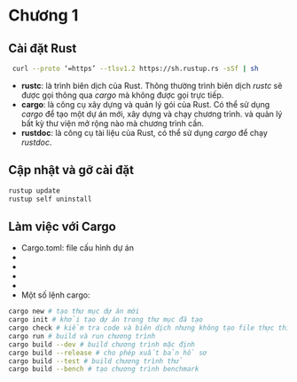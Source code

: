 # Chương 1

## Cài đặt Rust

``` bash
 curl --proto ‘=https’ --tlsv1.2 https://sh.rustup.rs -sSf | sh
```

  - **rustc**: là trình biên dịch của Rust. Thông thường trình biên dịch
    *rustc* sẽ được gọi thông qua *cargo* mà không được gọi trực tiếp.
  - **cargo**: là công cụ xây dựng và quản lý gói của Rust. Có thể sử
    dụng *cargo* để tạo một dự án mới, xây dựng và chạy chương trình.
    và quản lý bất kỳ thư viện mở rộng nào mà chương trình cần.
  - **rustdoc**: là công cụ tài liệu của Rust, có thể sử dụng *cargo* để
    chạy *rustdoc*.

## Cập nhật và gỡ cài đặt

``` bash
rustup update
rustup self uninstall
```

## Làm việc với Cargo

  - Cargo.toml: file cấu hình dự án
  - 
  - 
  - 
  - 
  - Một số lệnh cargo:

<!-- end list -->

``` bash
cargo new # tạo thư mục dự án mới
cargo init # khởi tạo dự án trong thư mục đã tạo
cargo check # kiểm tra code và biên dịch nhưng không tạo file thực thi
cargo run # build và run chương trình
cargo build --dev # build chương trình mặc định
cargo build --release # cho phép xuất bản hồ sơ
cargo build --test # build chương trình thử
cargo build --bench # tạo chương trình benchmark
```
